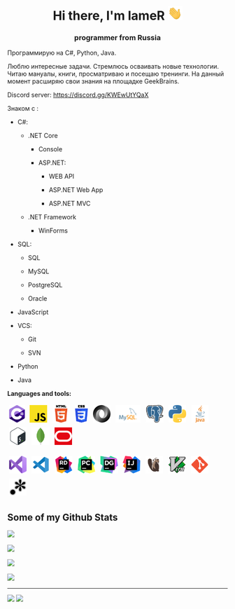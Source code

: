 <h1 align="center">Hi there, I'm lameR
<img src="images/Hi.gif" height="32"/></h1>
<h3 align="center">programmer from Russia</h3>

Программирую на C#, Python, Java.

Люблю интересные задачи. Стремлюсь осваивать новые технологии. Читаю мануалы, книги, просматриваю и посещаю тренинги. На данный момент расширяю свои знания на площадке GeekBrains.

Discord server: https://discord.gg/KWEwUtYQaX

Знаком с :

- C#:

   - .NET Core

        - Console

        - ASP.NET:

            - WEB API<!-- : REST API, DI, Swagger, AutoMapper, Dapper, Entity Framework -->

            - ASP.NET Web App

            - ASP.NET MVC

        <!-- : MVVM -->
   - .NET Framework

        - WinForms

- SQL:

    - SQL

    - MySQL

    - PostgreSQL

    - Oracle

- JavaScript

- VCS:

    - Git

    - SVN

- Python

- Java

**Languages and tools:**

<p>
<img src="images/c--4.svg" height="40" style="vertical-align:down; margin:4px" alt="C#">
<img src="images/JavaScript.svg" height="40" style="vertical-align:down; margin:4px" alt="JavaScript">
<img src="images/HTML5.svg" height="40" style="vertical-align:down; margin:4px" alt="HTML5">
<img src="images/CSS3.svg" height="40" style="vertical-align:down; margin:4px" alt="CSS3">
<img src="images/JSON.svg" height="40" style="vertical-align:down; margin:4px" alt="JSON">
<img src="images/mysql.svg" height="40" style="vertical-align:down; margin:4px" alt="MySQL">
<img src="images/postgresql.svg" height="40" style="vertical-align:down; margin:4px" alt="PostgreSQL">
<img src="images/Python.svg" height="40" style="vertical-align:down; margin:4px" alt="Python">
<img src="images/Java.svg" height="40" style="vertical-align:down; margin:4px" alt="Java">
<img src="images/bash.svg" height="40" style="vertical-align:down; margin:4px" alt="bash">
<img src="images/mongodb.svg" height="40" style="vertical-align:down; margin:4px" alt="MongoDB">
<img src="images/oracle.svg" height="40" style="vertical-align:down; margin:4px" alt="oracle">
</p>
<p>
<img src="images/VS.svg" height="40" style="vertical-align:down; margin:4px" alt="Visual Studio">
<img src="images/VSC.svg" height="40" style="vertical-align:down; margin:4px" alt="Visual Studio Code">
<img src="images/Rider.svg" height="40" style="vertical-align:down; margin:4px" alt="Rider">
<img src="images/PyCharm.svg" height="40" style="vertical-align:down; margin:4px" alt="PyCharm">
<img src="images/DataGrip.svg" height="40" style="vertical-align:down; margin:4px" alt="DataGrip">
<img src="images/IntelliJ.svg" height="40" style="vertical-align:down; margin:4px" alt="IntelliJ">
<img src="images/DBeaver.svg" height="40" style="vertical-align:down; margin:4px" alt="DBeaver">
<img src="images/Vim.svg" height="40" style="vertical-align:down; margin:4px" alt="Vim">
<img src="images/Git.svg" height="40" style="vertical-align:down; margin:4px" alt="Git">
<img src="images/regex.svg" height="40" style="vertical-align:down; margin:4px" alt="Git">
</p>

## Some of my Github Stats
![](https://github-readme-stats.vercel.app/api/top-langs/?username=lameRER&theme=great-gatsby&layout=compact)

![](https://github-readme-stats.vercel.app/api?username=lameRER&theme=great-gatsby&show_icons=true)

![](https://github-readme-streak-stats.herokuapp.com/?user=lameRER&show_icons=true&locale=en&layout=compact&theme=great-gatsby&line_height=0)

![](https://github-readme-stats.vercel.app/api/wakatime?username=lameRER&theme=great-gatsby)

---
<a href="https://github.com/lameRER" alt="https://github.com/lameRER"><img src="https://img.shields.io/static/v1?style=for-the-badge&label=CREATED%20BY&message=lameRER&color=000000"></a>
<a href="https://github.com/lameRER/lameRER/blob/main/LICENSE" alt="https://github.com/lameRER/lameRER/blob/main/LICENSE"><img src="https://img.shields.io/static/v1?style=for-the-badge&label=LICENSE&message=MIT&color=000000"></a>
